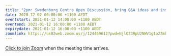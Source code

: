 ```yaml
---
title: "2pm: Swedenborg Centre Open Discussion, bring Q&A ideas and insights about inner life"
date: 2020-12-02 00:00:00 +1100 AEDT
eventstart: 2021-01-12 14:00:00 +1100 AEDT
eventend: 2021-01-12 16:00:00 +1100 AEDT
expirydate: 2021-01-12 16:00:00 +1100 AEDT
zoomlink: https://us02web.zoom.us/j/124469612?pwd=NjlOZ3RpU2NWV1g1a2Zmb29ZL3ZsQT09
---
```


[Click to join Zoom](https://us02web.zoom.us/j/124469612?pwd=NjlOZ3RpU2NWV1g1a2Zmb29ZL3ZsQT09) when the meeting time arrives.